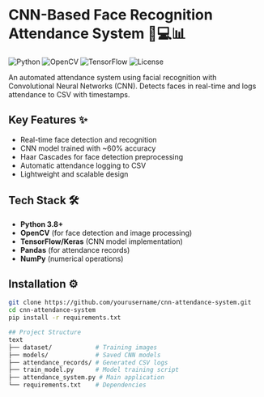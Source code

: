 # CNN-Based Face Recognition Attendance System 👨💻📊

![Python](https://img.shields.io/badge/Python-3.8%2B-blue)
![OpenCV](https://img.shields.io/badge/OpenCV-4.5%2B-orange)
![TensorFlow](https://img.shields.io/badge/TensorFlow-2.0%2B-red)
![License](https://img.shields.io/badge/License-MIT-green)

An automated attendance system using facial recognition with Convolutional Neural Networks (CNN). Detects faces in real-time and logs attendance to CSV with timestamps.

## Key Features ✨
- Real-time face detection and recognition
- CNN model trained with ~60% accuracy
- Haar Cascades for face detection preprocessing
- Automatic attendance logging to CSV
- Lightweight and scalable design

## Tech Stack 🛠️
- **Python 3.8+**
- **OpenCV** (for face detection and image processing)
- **TensorFlow/Keras** (CNN model implementation)
- **Pandas** (for attendance records)
- **NumPy** (numerical operations)

## Installation ⚙️
```bash
git clone https://github.com/yourusername/cnn-attendance-system.git
cd cnn-attendance-system
pip install -r requirements.txt

## Project Structure
text
├── dataset/            # Training images
├── models/             # Saved CNN models
├── attendance_records/ # Generated CSV logs
├── train_model.py      # Model training script
├── attendance_system.py # Main application
└── requirements.txt    # Dependencies
